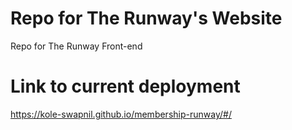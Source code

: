 # Repo for The Runway's Website
Repo for The Runway Front-end

# Link to current deployment 
https://kole-swapnil.github.io/membership-runway/#/
